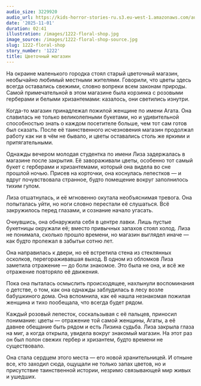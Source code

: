 ```yaml
---
audio_size: 3229920
audio_url: https://kids-horror-stories-ru.s3.eu-west-1.amazonaws.com/audio/1222-floral-shop.mp3
date: '2025-11-01'
duration: 02:41
illustration: /images/1222-floral-shop.jpg
image_source: /images/1222-floral-shop-source.jpg
slug: 1222-floral-shop
story_number: '1222'
title: Цветочный магазин
---
```


На окраине маленького городка стоял старый цветочный магазин, необычайно любимый местными жителями. Говорили, что цветы здесь всегда оставались свежими, словно вопреки всем законам природы. Самой примечательной в этом магазине была корзинка с розовыми герберами и белыми хризантемами: казалось, они светились изнутри.

Когда-то магазин принадлежал пожилой женщине по имени Агата. Она славилась не только великолепными букетами, но и удивительной способностью знать о каждом посетителе больше, чем тот сам готов был сказать. После её таинственного исчезновения магазин продолжал работу как ни в чём не бывало, и цветы оставались столь же яркими и притягательными.

Однажды вечером молодая студентка по имени Лиза задержалась в магазине после закрытия. Её завораживали цветы, особенно тот самый букет с герберами и хризантемами, который она видела во сне прошлой ночью. Присев на корточки, она коснулась лепестков — и вдруг почувствовала странное, будто помещение вокруг заполнилось тихим гулом.

Лиза отшатнулась, и её мгновенно окутала необъяснимая тревога. Она попыталась уйти, но ноги словно перестали её слушаться. Всё закружилось перед глазами, и сознание начало угасать.

Очнувшись, она обнаружила себя в центре лавки. Лишь пустые букетницы окружали её; вместо привычных запахов стоял холод. Лиза не понимала, сколько прошло времени, но магазин выглядел иначе — как будто пролежал в забытьи сотню лет.

Она направилась к двери, но её встретила стена из стеклянных осколков, перегораживавшая выход. В одном из обломков Лиза заметила отражение — до боли знакомое. Это была не она, и всё же отражение повторяло её движения.

Пока она пыталась осмыслить происходящее, нахлынули воспоминания о детстве, о том, как она однажды заблудилась в лесу возле бабушкиного дома. Она вспомнила, как её нашла незнакомая пожилая женщина и тихо пообещала, что всегда будет рядом.

Каждый розовый лепесток, соскальзывая с её пальцев, приносил понимание: цветы — отражение той самой женщины, Агаты, а её давнее обещание быть рядом и есть Лизина судьба. Лиза закрыла глаза на миг, а когда открыла, увидела вокруг знакомый магазин. На этот раз он был полон свежих гербер и хризантем, будто времени не существовало.

Она стала сердцем этого места — его новой хранительницей. И отныне все, кто заходил сюда, ощущали не только запах цветов, но и присутствие таинственной истории, незримо связывающей мир живых и ушедших.